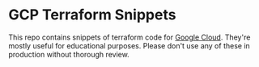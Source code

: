 GCP Terraform Snippets
================================================================================

This repo contains snippets of terraform code for [Google Cloud]. They're mostly
useful for educational purposes. Please don't use any of these in production
without thorough review.

[Google Cloud]: https://cloud.google.com/
